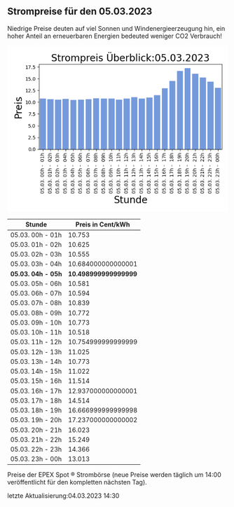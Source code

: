 
## Strompreise für den 05.03.2023

Niedrige Preise deuten auf viel Sonnen und Windenergieerzeugung hin, ein hoher Anteil an erneuerbaren Energien bedeuted weniger CO2 Verbrauch!

![Strompreis übersicht](imgs/strompreis_uebersicht.png)

| Stunde | Preis in Cent/kWh |
|---|---|
| 05.03. 00h -  01h | 10.753 | 
| 05.03. 01h -  02h | 10.625 | 
| 05.03. 02h -  03h | 10.555 | 
| 05.03. 03h -  04h | 10.684000000000001 | 
| **05.03. 04h -  05h** | **10.498999999999999** | 
| 05.03. 05h -  06h | 10.581 | 
| 05.03. 06h -  07h | 10.594 | 
| 05.03. 07h -  08h | 10.839 | 
| 05.03. 08h -  09h | 10.772 | 
| 05.03. 09h -  10h | 10.773 | 
| 05.03. 10h -  11h | 10.518 | 
| 05.03. 11h -  12h | 10.754999999999999 | 
| 05.03. 12h -  13h | 11.025 | 
| 05.03. 13h -  14h | 10.773 | 
| 05.03. 14h -  15h | 11.022 | 
| 05.03. 15h -  16h | 11.514 | 
| 05.03. 16h -  17h | 12.937000000000001 | 
| 05.03. 17h -  18h | 14.514 | 
| 05.03. 18h -  19h | 16.666999999999998 | 
| 05.03. 19h -  20h | 17.237000000000002 | 
| 05.03. 20h -  21h | 16.023 | 
| 05.03. 21h -  22h | 15.249 | 
| 05.03. 22h -  23h | 14.366 | 
| 05.03. 23h -  00h | 13.013 | 

Preise der EPEX Spot ® Strombörse (neue Preise werden täglich um 14:00 veröffentlicht für den kompletten nächsten Tag).

letzte Aktualisierung:04.03.2023 14:30